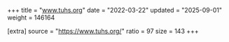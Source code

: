+++
title = "www.tuhs.org"
date = "2022-03-22"
updated = "2025-09-01"
weight = 146164

[extra]
source = "https://www.tuhs.org/"
ratio = 97
size = 143
+++
